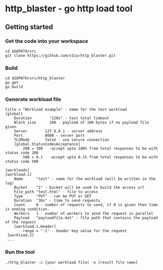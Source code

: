 # http_blaster - go http load tool

## Getting started

### Get the code into your workspace
    cd $GOPATH/src
    git clone https://github.com/v3io/http_blaster.git

### Build
    cd $GOPATH/src/http_blaster
    go get
    go build

### Generate workload file
    title = "Workload example" - name for the test workload 
    [global]
    	Duration        "120s" - test total timeout
  		Block_size      100 - payload of 100 bytes if no payload file given
	    Server        127.0.0.1 - server address
	    Port          8080 - server port
	    TLSMode       false - use secure connection
	    [global.StatusCodesAcceptance]
        	200 = 100   -accept upto 100% from total responses to be with status code 200
        	500 = 0.1   -accept upto 0.1% from total responses to be with status code 500

    [workloads]
    [workload.1]
      	Name      "test" - name for the workload (will be written in the log)
	    Bucket    "1" - bucket will be used to build the access url
	    File_path "test.html" - file to access
	    Type      "PUT" - can be PUT or GET
	    Duration  "30s" - time to send requests
	    Count     0 - number of requests to send, if 0 is given then time is ending condition.
	    Workers   1 - number of workers to send the request in parallel
      	Payload   "payloadfile.dat" - file path that contains the payload of the request
	    [workload.1.Header]
          	range = "-1" - header key value for the request
     [workload.2]
     ...
     
	    

### Run the tool
    ./http_blaster -c [your workload file] -o [result file name]


